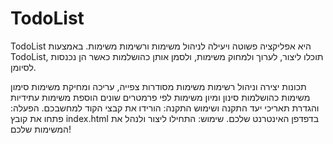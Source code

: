 # **TodoList**
TodoList היא אפליקציה פשוטה ויעילה לניהול משימות ורשימות משימות. באמצעות TodoList, תוכלו ליצור, לערוך ולמחוק משימות, ולסמן אותן כהושלמות כאשר הן נכנסות לסיומן.

תכונות
יצירה וניהול רשימות משימות מסודרות
צפייה, עריכה ומחיקת משימות
סימון משימות כהושלמות
סינון ומיון משימות לפי פרמטרים שונים
הוספת משימות עתידיות והגדרת תאריכי יעד
התקנה ושימוש
התקנה: הורידו את קבצי הקוד למחשבכם.
הפעלה: פתחו את קובץ index.html בדפדפן האינטרנט שלכם.
שימוש: התחילו ליצור ולנהל את המשימות שלכם!
